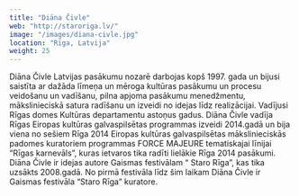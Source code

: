 ```yaml
---
title: "Diāna Čivle"
web: "http://staroriga.lv/"
image: "/images/diana-civle.jpg"
location: "Rīga, Latvija"
weight: 25
---
```


Diāna Čivle Latvijas pasākumu nozarē darbojas kopš 1997. gada un bijusi saistīta ar dažāda līmeņa un mēroga kultūras pasākumu un procesu veidošanu un vadīšanu, pilna apjoma pasākumu menedžmentu, mākslinieciskā satura radīšanu un izveidi no idejas līdz realizācijai. Vadījusi Rīgas domes Kultūras departamentu astoņus gadus. Diāna Čivle vadīja Rīgas Eiropas kultūras galvaspilsētas programmas izveidi 2014.gadā un bija viena no sešiem Rīga 2014 Eiropas kultūras galvaspilsētas mākslinieciskās padomes kuratoriem programmas FORCE MAJEURE tematiskajai līnijai “Rīgas karnevāls”, kuras ietvaros tika radīti lielākie Rīga 2014 pasākumi. Diāna Čivle ir idejas autore Gaismas festivālam “ Staro Rīga”, kas tika uzsākts 2008.gadā. No pirmā festivāla līdz šim laikam Diāna Čivle ir Gaismas festivāla “Staro Rīga” kuratore.
